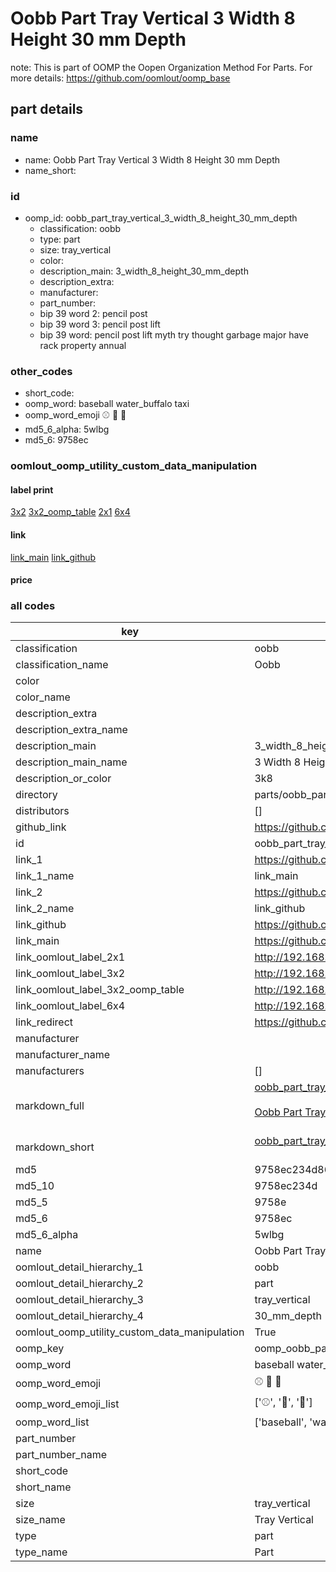 # Oobb Part Tray Vertical 3 Width 8 Height 30 mm Depth  

note: This is part of OOMP the Oopen Organization Method For Parts. For more details: https://github.com/oomlout/oomp_base

##  part details
  







### name
* name: Oobb Part Tray Vertical 3 Width 8 Height 30 mm Depth
* name_short: 
### id
* oomp_id: oobb_part_tray_vertical_3_width_8_height_30_mm_depth
  * classification: oobb
  * type: part
  * size: tray_vertical
  * color: 
  * description_main: 3_width_8_height_30_mm_depth
  * description_extra: 
  * manufacturer: 
  * part_number: 
  * bip 39 word 2: pencil post
  * bip 39 word 3: pencil post lift
  * bip 39 word: pencil post lift myth try thought garbage major have rack property annual

### other_codes
* short_code: 
* oomp_word: baseball water_buffalo taxi
* oomp_word_emoji :baseball: :water_buffalo: :taxi:
* md5_6_alpha: 5wlbg
* md5_6: 9758ec






### oomlout_oomp_utility_custom_data_manipulation
#### label print
[3x2](http://192.168.1.245:1112/?label=oomp%205wlbg)
[3x2_oomp_table](http://192.168.1.108:1112/?label=oomp%205wlbg)
[2x1](http://192.168.1.242:1112/?label=oomp%205wlbg)
[6x4](http://192.168.1.55:1112/?label=oomp%205wlbg)    

#### link

[link_main](https://github.com/oomlout/oomlout_oomp_version_1_messy/tree/main/parts/oobb_part_tray_vertical_3_width_8_height_30_mm_depth) [link_github](https://github.com/oomlout/oomlout_oomp_version_1_messy/tree/main/parts/oobb_part_tray_vertical_3_width_8_height_30_mm_depth)                             

#### price







### all codes 
| key | value |  
| --- | --- |  
| classification | oobb |  
| classification_name | Oobb |  
| color |  |  
| color_name |  |  
| description_extra |  |  
| description_extra_name |  |  
| description_main | 3_width_8_height_30_mm_depth |  
| description_main_name | 3 Width 8 Height 30 mm Depth |  
| description_or_color | 3k8 |  
| directory | parts/oobb_part_tray_vertical_3_width_8_height_30_mm_depth |  
| distributors | [] |  
| github_link | https://github.com/oomlout/oomlout_oomp_part_src/tree/main/parts/oobb_part_tray_vertical_3_width_8_height_30_mm_depth |  
| id | oobb_part_tray_vertical_3_width_8_height_30_mm_depth |  
| link_1 | https://github.com/oomlout/oomlout_oomp_version_1_messy/tree/main/parts/oobb_part_tray_vertical_3_width_8_height_30_mm_depth |  
| link_1_name | link_main |  
| link_2 | https://github.com/oomlout/oomlout_oomp_version_1_messy/tree/main/parts/oobb_part_tray_vertical_3_width_8_height_30_mm_depth |  
| link_2_name | link_github |  
| link_github | https://github.com/oomlout/oomlout_oomp_version_1_messy/tree/main/parts/oobb_part_tray_vertical_3_width_8_height_30_mm_depth |  
| link_main | https://github.com/oomlout/oomlout_oomp_version_1_messy/tree/main/parts/oobb_part_tray_vertical_3_width_8_height_30_mm_depth |  
| link_oomlout_label_2x1 | http://192.168.1.242:1112/?label=oomp%205wlbg |  
| link_oomlout_label_3x2 | http://192.168.1.245:1112/?label=oomp%205wlbg |  
| link_oomlout_label_3x2_oomp_table | http://192.168.1.108:1112/?label=oomp%205wlbg |  
| link_oomlout_label_6x4 | http://192.168.1.55:1112/?label=oomp%205wlbg |  
| link_redirect | https://github.com/oomlout/oomlout_oomp_version_1_messy/tree/main/parts/oobb_part_tray_vertical_3_width_8_height_30_mm_depth |  
| manufacturer |  |  
| manufacturer_name |  |  
| manufacturers | [] |  
| markdown_full | [oobb_part_tray_vertical_3_width_8_height_30_mm_depth](none)<br>[](none)<br>[Oobb Part Tray Vertical 3 Width 8 Height 30 Mm Depth](none)<br><br> |  
| markdown_short | [oobb_part_tray_vertical_3_width_8_height_30_mm_depth](none)<br><br> |  
| md5 | 9758ec234d866bf383f4f92902ea2d15 |  
| md5_10 | 9758ec234d |  
| md5_5 | 9758e |  
| md5_6 | 9758ec |  
| md5_6_alpha | 5wlbg |  
| name | Oobb Part Tray Vertical 3 Width 8 Height 30 mm Depth |  
| oomlout_detail_hierarchy_1 | oobb |  
| oomlout_detail_hierarchy_2 | part |  
| oomlout_detail_hierarchy_3 | tray_vertical |  
| oomlout_detail_hierarchy_4 | 30_mm_depth |  
| oomlout_oomp_utility_custom_data_manipulation | True |  
| oomp_key | oomp_oobb_part_tray_vertical_3_width_8_height_30_mm_depth |  
| oomp_word | baseball water_buffalo taxi |  
| oomp_word_emoji | :baseball: :water_buffalo: :taxi: |  
| oomp_word_emoji_list | [':baseball:', ':water_buffalo:', ':taxi:'] |  
| oomp_word_list | ['baseball', 'water_buffalo', 'taxi'] |  
| part_number |  |  
| part_number_name |  |  
| short_code |  |  
| short_name |  |  
| size | tray_vertical |  
| size_name | Tray Vertical |  
| type | part |  
| type_name | Part |  
